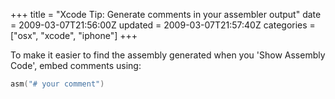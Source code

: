 +++
title = "Xcode Tip: Generate comments in your assembler output"
date = 2009-03-07T21:56:00Z
updated = 2009-03-07T21:57:40Z
categories = ["osx", "xcode", "iphone"]
+++

To make it easier to find the assembly generated when you 'Show Assembly Code', embed comments using:  

```asm
asm("# your comment")
```
